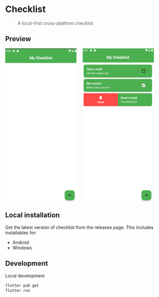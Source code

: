 # Checklist

> A local-first cross-platform checklist

## Preview

<div style="display: flex;">
  <img src="preview/image.png" alt="landing" style="width: 45%; margin-right: 20px">

  <img src="preview/checklist_done.png" alt="done" style="width: 45%;">
</div>

## Local installation

Get the latest version of checklist from the releases page. This includes installables for:

- Android
- Windows 

## Development

Local development

```
flutter pub get
flutter run
```
